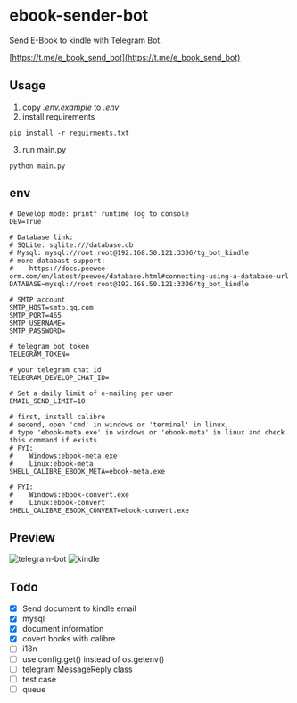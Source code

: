 # ebook-sender-bot
Send E-Book to kindle with Telegram Bot.

[https://t.me/e_book_send_bot](https://t.me/e_book_send_bot)

## Usage
1. copy *.env.example* to *.env*
2. install requirements
```shell
pip install -r requirments.txt
```
3. run main.py
```shell
python main.py
```

## env
```dotenv
# Develop mode: printf runtime log to console 
DEV=True

# Database link: 
# SQLite: sqlite:///database.db
# Mysql: mysql://root:root@192.168.50.121:3306/tg_bot_kindle
# more databast support:
#    https://docs.peewee-orm.com/en/latest/peewee/database.html#connecting-using-a-database-url
DATABASE=mysql://root:root@192.168.50.121:3306/tg_bot_kindle

# SMTP account
SMTP_HOST=smtp.qq.com
SMTP_PORT=465
SMTP_USERNAME=
SMTP_PASSWORD=

# telegram bot token
TELEGRAM_TOKEN=

# your telegram chat id
TELEGRAM_DEVELOP_CHAT_ID=

# Set a daily limit of e-mailing per user
EMAIL_SEND_LIMIT=10

# first, install calibre
# secend, open 'cmd' in windows or 'terminal' in linux,
# type 'ebook-meta.exe' in windows or 'ebook-meta' in linux and check this command if exists
# FYI:
#    Windows:ebook-meta.exe
#    Linux:ebook-meta
SHELL_CALIBRE_EBOOK_META=ebook-meta.exe

# FYI:
#    Windows:ebook-convert.exe
#    Linux:ebook-convert
SHELL_CALIBRE_EBOOK_CONVERT=ebook-convert.exe
```

## Preview
![telegram-bot](https://cdn.jsdelivr.net/gh/image-backup/qcgzxw-images@master/image/16344769229431634476922938.png)
![kindle](https://cdn.jsdelivr.net/gh/image-backup/qcgzxw-images@master/image/16344842508421634484250830.png)

## Todo
- [x] Send document to kindle email
- [x] mysql
- [x] document information
- [x] covert books with calibre
- [ ] i18n
- [ ] use config.get() instead of os.getenv()
- [ ] telegram MessageReply class
- [ ] test case
- [ ] queue
